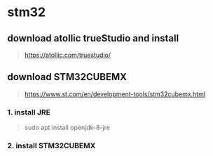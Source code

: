 # stm32

## download atollic trueStudio and install
>https://atollic.com/truestudio/
## download STM32CUBEMX
>https://www.st.com/en/development-tools/stm32cubemx.html
### 1. install JRE
>sudo apt install openjdk-8-jre
### 2. install STM32CUBEMX
